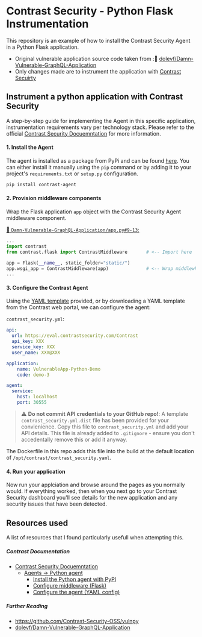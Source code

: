 # Contrast Security - Python Flask Instrumentation

This repository is an example of how to install the Contrast Security Agent 
in a Python Flask application.

* Original vulnerable application source code taken from ::fork_and_knife:
[dolevf/Damn-Vulnerable-GraphQL-Application][DVGQA]
* Only changes made are to instrument the application with 
[Contrast Secuirty][Contrast Home]



## Instrument a python application with Contrast Security
A step-by-step guide for implementing the Agent in this specific application, 
instrumentation requirements vary per technology stack. Please refer to the 
official [Contrast Security Docuemntation][Contrast Docs Home] for more 
information.

#### 1. Install the Agent
The agent is installed as a package from PyPi and can be found 
[here](https://pypi.org/project/contrast-agent/). You can either install it 
manually using the `pip` command or by adding it to your project's 
`requirements.txt` or `setup.py` configuration.

```bash
pip install contrast-agent
```


#### 2. Provision middleware components
Wrap the Flask application `app` object with the Contrast Security Agent 
middleware component.

[1]: Damn-Vulnerable-GraphQL-Application/app.py
[:link: `Damn-Vulnerable-GraphQL-Application/app.py#9-13`:][1]
```python
...
import contrast
from contrast.flask import ContrastMiddleware       # <-- Import here

app = Flask(__name__, static_folder="static/")
app.wsgi_app = ContrastMiddleware(app)              # <-- Wrap middlewhere here
...
```

#### 3. Configure the Contrast Agent
Using the [YAML template][Configure agent] provided, or by downloading a YAML 
template from the Contrast web portal, we can configure the agent:

`contrast_security.yml`:
```yaml
api:
  url: https://eval.contrastsecurity.com/Contrast
  api_key: XXX
  service_key: XXX
  user_name: XXX@XXX

application:
    name: VulnerableApp-Python-Demo
    code: demo-3

agent:
  service:
    host: localhost
    port: 30555
```

> :warning: **Do not commit API credentials to your GitHub repo!**: A template 
`contrast_security.yml.dist` file has been provided for your convienience. Copy
this file to `contrast_security.yml` and add your API details. This file is 
already added to `.gitignore` - ensure you don't accedentally remove this or
add it anyway.

The Dockerfile in this repo adds this file into the build at the default 
location of `/opt/contrast/contrast_security.yaml`.


#### 4. Run your application
Now run your applciation and browse around the pages as you normally would. If 
everything worked, then when you next go to your Contrast Security dashboard 
you'll see details for the new application and any security issues that have
been detected.


## Resources used
A list of resources that I found particularly usefull when attempting this.
##### Contrast Documentation
* [Contrast Security Docuemntation][Contrast Docs Home]
    * [Agents -> Python agent][Python agent]
        * [Install the Python agent with PyPI][Install PyPi]
        * [Configure middleware (Flask)][Configure middleware]
        * [Configure the agent (YAML config)][Configure agent]

##### Further Reading
* https://github.com/Contrast-Security-OSS/vulnpy
* [dolevf/Damn-Vulnerable-GraphQL-Application][DVGQA]


[Contrast Home]: https://www.contrastsecurity.com/
[Contrast Docs Home]: https://docs.contrastsecurity.com/index.html?lang=en
[Python agent]: https://docs.contrastsecurity.com/en/python.html
[Install PyPi]: https://docs.contrastsecurity.com/en/install-python-with-pypi.html
[Configure middleware]: https://docs.contrastsecurity.com/en/python-middleware.html
[Configure agent]: https://docs.contrastsecurity.com/en/python-configuration.html
[DVGQA]: https://github.com/dolevf/Damn-Vulnerable-GraphQL-Application
